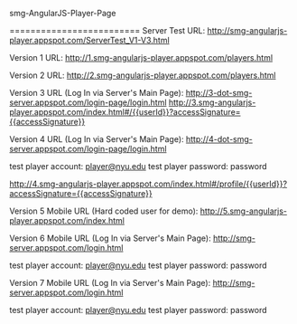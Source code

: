 smg-AngularJS-Player-Page

=========================
Server Test URL:
http://smg-angularjs-player.appspot.com/ServerTest_V1-V3.html

Version 1 URL:
http://1.smg-angularjs-player.appspot.com/players.html

Version 2 URL:
http://2.smg-angularjs-player.appspot.com/players.html

Version 3 URL (Log In via Server's Main Page):
http://3-dot-smg-server.appspot.com/login-page/login.html
http://3.smg-angularjs-player.appspot.com/index.html#/{{userId}}?accessSignature={{accessSignature}}

Version 4 URL (Log In via Server's Main Page):
http://4-dot-smg-server.appspot.com/login-page/login.html

test player account: player@nyu.edu
test player password: password

http://4.smg-angularjs-player.appspot.com/index.html#/profile/{{userId}}?accessSignature={{accessSignature}}

Version 5 Mobile URL (Hard coded user for demo):
http://5.smg-angularjs-player.appspot.com/index.html

Version 6 Mobile URL (Log In via Server's Main Page):
http://smg-server.appspot.com/login.html

test player account: player@nyu.edu
test player password: password

Version 7 Mobile URL (Log In via Server's Main Page):
http://smg-server.appspot.com/login.html

test player account: player@nyu.edu
test player password: password
